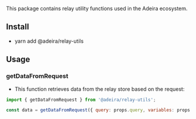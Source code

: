 This package contains relay utility functions used in the Adeira ecosystem. 

## Install

- yarn add @adeira/relay-utils

## Usage

### getDataFromRequest

- This function retrieves data from the relay store based on the request: 

```js
import { getDataFromRequest } from '@adeira/relay-utils';

const data = getDataFromRequest({ query: props.query, variables: props.variables }, environment);
```


